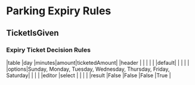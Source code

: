 # Parking Expiry Rules


## TicketIsGiven
### Expiry Ticket Decision Rules
|table  |day                                                           |minutes|amount|ticketedAmount|
|header |                                                              |       |      |              |
|default|                                                              |       |      |              |
|options|Sunday, Monday, Tuesday, Wednesday, Thursday, Friday, Saturday|       |      |              |
|editor |select                                                        |       |      |              |
|result |False                                                         |False  |False |True          |


